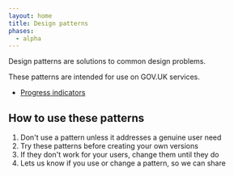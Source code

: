 ```yaml
---
layout: home
title: Design patterns
phases:
  - alpha
---
```


Design patterns are solutions to common design problems.

These patterns are intended for use on GOV.UK services.

* [Progress indicators](progress-indicator.html)

## How to use these patterns

1. Don't use a pattern unless it addresses a genuine user need
2. Try these patterns before creating your own versions
3. If they don't work for your users, change them until they do
4. Lets us know if you use or change a pattern, so we can share 

